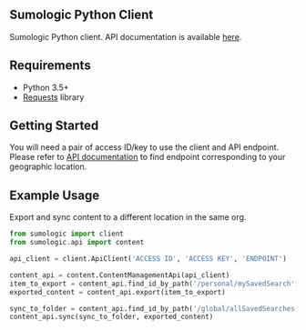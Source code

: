 ## Sumologic Python Client
Sumologic Python client. API documentation is available [here](https://help.sumologic.com/APIs#APIs).

## Requirements
- Python 3.5+
- [Requests](http://docs.python-requests.org/en/master/) library

## Getting Started
You will need a pair of access ID/key to use the client and API endpoint. Please refer to [API documentation](https://api.sumologic.com/docs/#section/API-Endpoints) to find endpoint corresponding to your geographic location.

## Example Usage
Export and sync content to a different location in the same org.

```python
from sumologic import client
from sumologic.api import content

api_client = client.ApiClient('ACCESS ID', 'ACCESS KEY', 'ENDPOINT')

content_api = content.ContentManagementApi(api_client)
item_to_export = content_api.find_id_by_path('/personal/mySavedSearch')
exported_content = content_api.export(item_to_export)

sync_to_folder = content_api.find_id_by_path('/global/allSavedSearches')
content_api.sync(sync_to_folder, exported_content)
```
